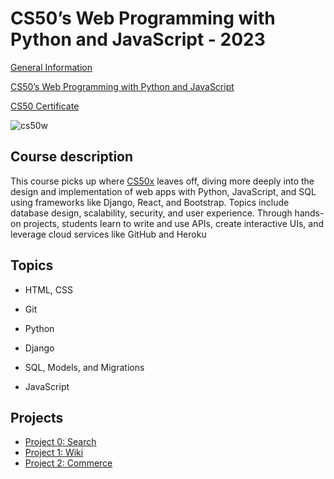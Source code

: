 # CS50’s Web Programming with Python and JavaScript - 2023

[General Information](https://pll.harvard.edu/course/cs50s-web-programming-python-and-javascript)

[CS50’s Web Programming with Python and JavaScript](https://cs50.harvard.edu/web/2020/)

[CS50 Certificate](https://cs50.harvard.edu/web/2020/certificate/)

![cs50w](https://pll.harvard.edu/sites/default/files/styles/16_9_large/public/course/CS50W_pll.png?itok=5PAUF6m7)

## Course description
This course picks up where [CS50x](https://cs50.harvard.edu/x/2023/) leaves off, diving more deeply into the design and implementation of web apps with Python, JavaScript, and SQL using frameworks like Django, React, and Bootstrap. Topics include database design, scalability, security, and user experience. Through hands-on projects, students learn to write and use APIs, create interactive UIs, and leverage cloud services like GitHub and Heroku



## Topics
* HTML, CSS

* Git

* Python

* Django

* SQL, Models, and Migrations

* JavaScript

## Projects
* [Project 0: Search](https://github.com/yasingunay/Search)
* [Project 1: Wiki](https://github.com/yasingunay/Wiki)
* [Project 2: Commerce](https://github.com/yasingunay/Commerce)
